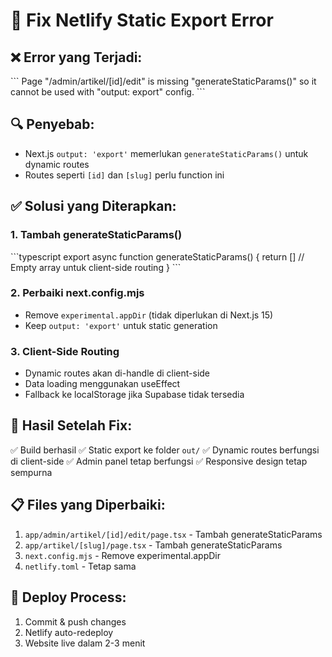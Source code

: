 # 🔧 Fix Netlify Static Export Error

## ❌ Error yang Terjadi:
\`\`\`
Page "/admin/artikel/[id]/edit" is missing "generateStaticParams()" 
so it cannot be used with "output: export" config.
\`\`\`

## 🔍 Penyebab:
- Next.js `output: 'export'` memerlukan `generateStaticParams()` untuk dynamic routes
- Routes seperti `[id]` dan `[slug]` perlu function ini

## ✅ Solusi yang Diterapkan:

### 1. Tambah generateStaticParams()
\`\`\`typescript
export async function generateStaticParams() {
  return [] // Empty array untuk client-side routing
}
\`\`\`

### 2. Perbaiki next.config.mjs
- Remove `experimental.appDir` (tidak diperlukan di Next.js 15)
- Keep `output: 'export'` untuk static generation

### 3. Client-Side Routing
- Dynamic routes akan di-handle di client-side
- Data loading menggunakan useEffect
- Fallback ke localStorage jika Supabase tidak tersedia

## 🎯 Hasil Setelah Fix:
✅ Build berhasil
✅ Static export ke folder `out/`
✅ Dynamic routes berfungsi di client-side
✅ Admin panel tetap berfungsi
✅ Responsive design tetap sempurna

## 📋 Files yang Diperbaiki:
1. `app/admin/artikel/[id]/edit/page.tsx` - Tambah generateStaticParams
2. `app/artikel/[slug]/page.tsx` - Tambah generateStaticParams  
3. `next.config.mjs` - Remove experimental.appDir
4. `netlify.toml` - Tetap sama

## 🚀 Deploy Process:
1. Commit & push changes
2. Netlify auto-redeploy
3. Website live dalam 2-3 menit

